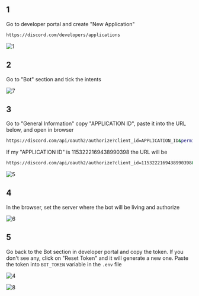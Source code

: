## 1
Go to developer portal and create "New Application"
```bash
https://discord.com/developers/applications
```

![1](https://github.com/artificialarts/LangBot/assets/145310115/c36535f1-6696-4ffb-ad9a-815625d46b4e)

## 2
Go to "Bot" section and tick the intents

![7](https://github.com/artificialarts/LangBot/assets/145310115/a6aa968d-fa87-4981-994d-a606433ec15f)

## 3
Go to "General Information" copy "APPLICATION ID", paste it into the URL below, and open in browser
```bash
https://discord.com/api/oauth2/authorize?client_id=APPLICATION_ID&permissions=8&scope=bot
```

If my "APPLICATION ID" is 1153222169438990398 the URL will be
```bash
https://discord.com/api/oauth2/authorize?client_id=1153222169438990398&permissions=8&scope=bot
```

![5](https://github.com/artificialarts/LangBot/assets/145310115/bfcf3a72-3169-461f-af4f-c94f9d0d884c)

## 4
In the browser, set the server where the bot will be living and authorize

![6](https://github.com/artificialarts/LangBot/assets/145310115/160bf697-7dd1-4561-9ca0-a625069a1256)

## 5
Go back to the Bot section in developer portal and copy the token.
If you don't see any, click on "Reset Token" and it will generate a new one.
Paste the token into `BOT_TOKEN` variable in  the `.env` file

![4](https://github.com/artificialarts/LangBot/assets/145310115/65fd08d5-dcd3-423e-a14c-496b7f5990fc)

![8](https://github.com/artificialarts/LangBot/assets/145310115/52e767a4-2426-4b8e-945d-b121854162c1)



